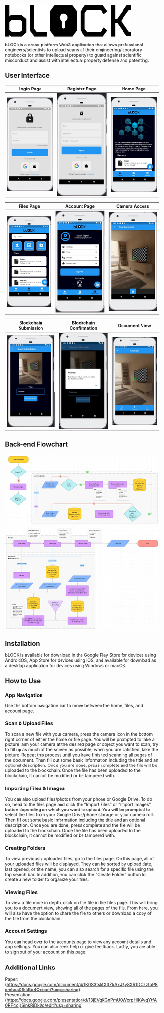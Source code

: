 <img src="myapp\lib\images\bLOCK_logo.png">

bLOCk is a cross-platform Web3 application that allows professional engineers/scientists to upload scans of their engineering/laboratory notebooks (or other intellectual property) to guard against scientific misconduct and assist with intellectual property defense and patenting.

## User Interface

| Login Page | Register Page | Home Page |
| ------------- | ------------- | ------------- |
| <img src="myapp\lib\images\login_page.jpg">  | <img src="myapp\lib\images\register_page.jpg">  | <img src="myapp\lib\images\home_page.jpg">  |

| Files Page | Account Page | Camera Access |
| ------------- | ------------- | ------------- |
| <img src="myapp\lib\images\files_page.jpg">  | <img src="myapp\lib\images\account_page.jpg">  | <img src="myapp\lib\images\camera_page.jpg">  |

| Blockchain Submission | Blockchain Confirmation | Document View |
| ------------- | ------------- | ------------- |
| <img src="myapp\lib\images\blockchain_submission_page.jpg">  | <img src="myapp\lib\images\blockchain_confirmation.jpg">  | <img src="myapp\lib\images\document_view_page.jpg">  |

## Back-end Flowchart
<img src="myapp\lib\images\flowchart_1.jpg">
<img src="myapp\lib\images\flowchart_2.jpg">

## Installation
bLOCK is available for download in the Google Play Store for devices using AndroidOS, App Store for devices using iOS, and available for download as a desktop application for devices using Windows or macOS.

## How to Use
### App Navigation
Use the bottom navigation bar to move between the home, files, and account page.
### Scan & Upload Files
To scan a new file with your camera, press the camera icon in the bottom right corner of either the home or file page. You will be prompted to take a picture: aim your camera at the desired page or object you want to scan, try to fill up as much of the screen as possible; when you are satisfied, take the picture. Repeat this process until you have finished scanning all pages of the document. Then fill out some basic information including the title and an optional description. Once you are done, press complete and the file will be uploaded to the blockchain. Once the file has been uploaded to the blockchain, it cannot be modified or be tampered with. 
### Importing Files & Images
You can also upload files/photos from your phone or Google Drive. To do so, head to the files page and click the “Import Files” or “Import Images” button depending on which you want to upload. You will be prompted to select the files from your Google Drive/phone storage or your camera roll. Then fill out some basic information including the title and an optional description. Once you are done, press complete and the file will be uploaded to the blockchain. Once the file has been uploaded to the blockchain, it cannot be modified or be tampered with.
### Creating Folders
To view previously uploaded files, go to the files page. On this page, all of your uploaded files will be displayed. They can be sorted by upload date, last opened, or title name; you can also search for a specific file using the top search bar. In addition, you can click the “Create Folder” button to create a new folder to organize your files.
### Viewing Files
To view a file more in depth, click on the file in the files page. This will bring you to a document view, showing all of the pages of the file. From here, you will also have the option to share the file to others or download a copy of the file from the blockchain.
### Account Settings
You can head over to the accounts page to view any account details and app settings. You can also seek help or give feedback. Lastly, you are able to sign out of your account on this page.

## Additional Links
Paper: (https://docs.google.com/document/d/1K0S3tskfX3ZkAxJKy8XR1DOzztoP8xmheaCfkkBo4Oo/edit?usp=sharing) <br />
Presentation: (https://docs.google.com/presentation/d/13jEVqKGnPmU0WxrpHiKAvqYtfA0RF4cjsSinkRjDk0o/edit?usp=sharing) <br />
